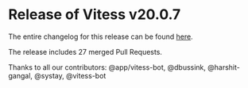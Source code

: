 # Release of Vitess v20.0.7
The entire changelog for this release can be found [here](https://github.com/vitessio/vitess/blob/main/changelog/20.0/20.0.7/changelog.md).

The release includes 27 merged Pull Requests.

Thanks to all our contributors: @app/vitess-bot, @dbussink, @harshit-gangal, @systay, @vitess-bot

